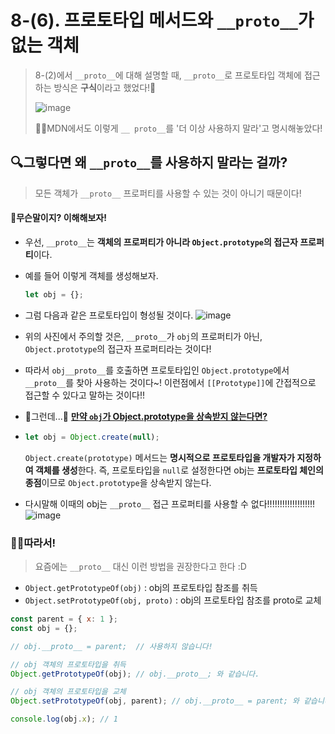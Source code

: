 # 8-(6). 프로토타입 메서드와 `__proto__`가 없는 객체

> 8-(2)에서 `__proto__`에 대해 설명할 때, `__proto__`로 프로토타입 객체에 접근하는 방식은 **구식**이라고 했었다!🤭
>
> ![image](https://user-images.githubusercontent.com/67737432/127735430-2db3a4e3-58cc-47fd-a074-85e363acdbd9.png)
>
> 👎🏻MDN에서도 이렇게 `__ proto__`를 '더 이상 사용하지 말라'고 명시해놓았다!



## 🔍그렇다면 왜 `__proto__`를 사용하지 말라는 걸까?

> 모든 객체가 `__proto__` 프로퍼티를 사용할 수 있는 것이 아니기 때문이다! 



#### 🤔무슨말이지? 이해해보자!

- 우선, `__proto__`는 **객체의 프로퍼티가 아니라 `Object.prototype`의 접근자 프로퍼티**이다.

- 예를 들어 이렇게 객체를 생성해보자.

  ```js
  let obj = {};
  ```

- 그럼 다음과 같은 프로토타입이 형성될 것이다.
  ![image](https://user-images.githubusercontent.com/67737432/127735451-93e11a80-f52a-4f73-90dd-aa558acf562b.png)

- 위의 사진에서 주의할 것은, `__proto__`가 `obj`의 프로퍼티가 아닌,
  `Object.prototype`의 접근자 프로퍼티라는 것이다!

- 따라서 `obj__proto__`를 호출하면 프로토타입인 `Object.prototype`에서 `__proto__`를 찾아 사용하는 것이다~!
  이런점에서 `[[Prototype]]`에 간접적으로 접근할 수 있다고 말하는 것이다!!

- 🤔그런데...🤔
  **<u>만약 `obj`가 Object.prototype을 상속받지 않는다면?</u>**

- ```js
  let obj = Object.create(null);
  ```

  `Object.create(prototype)` 메서드는 **명시적으로 프로토타입을 개발자가 지정하여 객체를 생성**한다.
  즉, 프로토타입을 `null`로 설정한다면 obj는 **프로토타입 체인의 종점**이므로 `Object.prototype`을 상속받지 않는다.

- 다시말해 이때의 obj는 `__proto__` 접근 프로퍼티를 사용할 수 없다!!!!!!!!!!!!!!!!!!!
  ![image](https://user-images.githubusercontent.com/67737432/127735526-88883342-98c6-4010-954e-1939ce1717d4.png)



### 👏🏻따라서!

> 요즘에는 `__proto__` 대신 이런 방법을 권장한다고 한다 :D

- `Object.getPrototypeOf(obj)` : obj의 프로토타입 참조를 취득
- `Object.setPrototypeOf(obj, proto)` : obj의 프로토타입 참조를 proto로 교체

```js
const parent = { x: 1 };
const obj = {};

// obj.__proto__ = parent;	// 사용하지 않습니다!

// obj 객체의 프로토타입을 취득
Object.getPrototypeOf(obj); // obj.__proto__; 와 같습니다.

// obj 객체의 프로토타입을 교체
Object.setPrototypeOf(obj, parent); // obj.__proto__ = parent; 와 같습니다.

console.log(obj.x); // 1
```


